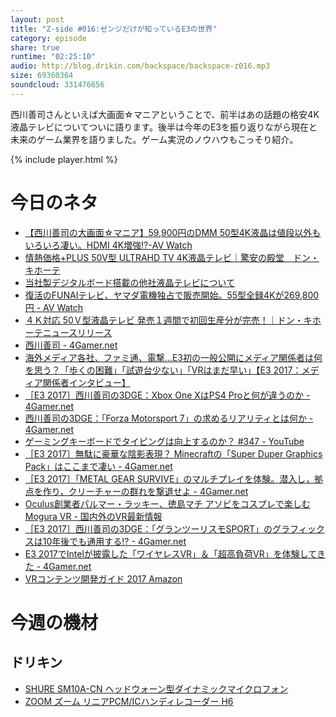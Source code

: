 ```yaml
---
layout: post
title: "Z-side #016:ゼンジだけが知っているE3の世界"
category: episode
share: true
runtime: "02:25:10"
audio: http://blog.drikin.com/backspace/backspace-z016.mp3
size: 69360364
soundcloud: 331476656
---
```


西川善司さんといえば大画面☆マニアということで、前半はあの話題の格安4K液晶テレビについてついに語ります。後半は今年のE3を振り返りながら現在と未来のゲーム業界を語りました。ゲーム実況のノウハウもこっそり紹介。

{% include player.html %}

# 今日のネタ

* [【西川善司の大画面☆マニア】59,900円のDMM 50型4K液晶は値段以外もいろいろ凄い。HDMI 4K増強!?-AV Watch](http://av.watch.impress.co.jp/docs/series/dg/1045771.html)
* [情熱価格+PLUS 50V型 ULTRAHD TV 4K液晶テレビ｜驚安の殿堂　ドン・キホーテ](http://www.donki.com/j-kakaku/product/detail.php?item=2364)
* [当社製デジタルボード搭載の他社液晶テレビについて](https://www.toshiba.co.jp/tvs/news/20170619.htm)
* [復活のFUNAIテレビ、ヤマダ電機独占で販売開始。55型全録4Kが269,800円 - AV Watch](http://av.watch.impress.co.jp/docs/news/1063322.html)
* [４Ｋ対応 50Ｖ型液晶テレビ 発売１週間で初回生産分が完売！｜ドン・キホーテニュースリリース](http://www.donki.com/updata/news/170621_F96E9.pdf?pre=nw)
* [西川善司 - 4Gamer.net](http://www.4gamer.net/words/000/W00064/)
* [海外メディア各社、ファミ通、電撃…E3初の一般公開にメディア関係者は何を思う？「歩くの困難」「試遊台少ない」「VRはまだ早い」【E3 2017：メディア関係者インタビュー】](http://news.denfaminicogamer.jp/kikakuthetower/170701/2)
* [［E3 2017］西川善司の3DGE：Xbox One XはPS4 Proと何が違うのか - 4Gamer.net](http://www.4gamer.net/games/990/G999025/20170613135/)
* [西川善司の3DGE：「Forza Motorsport 7」の求めるリアリティとは何か - 4Gamer.net](http://www.4gamer.net/games/383/G038395/20170621077/)
* [ゲーミングキーボードでタイピングは向上するのか？ #347 - YouTube](https://www.youtube.com/watch?v=Gei4v_E188M)
* [［E3 2017］無駄に豪華な陰影表現？ Minecraftの「Super Duper Graphics Pack」はここまで凄い - 4Gamer.net](http://www.4gamer.net/games/126/G012627/20170614034/)
* [［E3 2017］「METAL GEAR SURVIVE」のマルチプレイを体験。潜入し，拠点を作り，クリーチャーの群れを撃退せよ - 4Gamer.net](http://www.4gamer.net/games/353/G035307/20170615113/)
* [Oculus創業者パルマー・ラッキー、徳島マチ アソビをコスプレで楽しむ  Mogura VR - 国内外のVR最新情報](http://www.moguravr.com/pamler-tokushima-vr/)
* [［E3 2017］西川善司の3DGE：「グランツーリスモSPORT」のグラフィックスは10年後でも通用する!? - 4Gamer.net](http://www.4gamer.net/games/322/G032254/20170616079/)
* [E3 2017でIntelが披露した「ワイヤレスVR」＆「超高負荷VR」を体験してきた - 4Gamer.net](http://www.4gamer.net/games/329/G032967/20170623137/)
* [VRコンテンツ開発ガイド 2017  Amazon](http://amzn.to/2uKfXOL)

# 今週の機材

## ドリキン
* [SHURE  SM10A-CN ヘッドウォーン型ダイナミックマイクロフォン](http://amzn.to/1LXIGkV) 
* [ZOOM ズーム リニアPCM/ICハンディレコーダー H6](http://amzn.to/29BOo5n)
